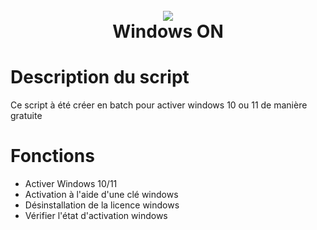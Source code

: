 <h1 align="center">
<br>
<a href="https://github.com/StarKev"><img src="../Windows%20ON/sources/activateur.ico"></a>
<br>
Windows ON
<br>
</h1>


# Description du script
Ce script à été créer en batch pour activer windows 10 ou 11 de manière gratuite

# Fonctions
- Activer Windows 10/11
- Activation à l'aide d'une clé windows
- Désinstallation de la licence windows
- Vérifier l'état d'activation windows